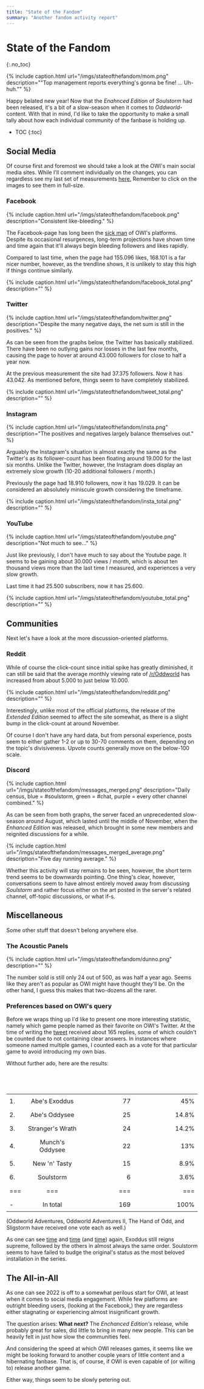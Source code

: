 ```yaml
---
title: "State of the Fandom"
summary: "Another fandom activity report"
---
```


<style>
.floater .figure_box:nth-child(1), #markdown-toc {
    float: right;
    margin-left: 1rem;
}
</style>

# State of the Fandom
{:.no_toc}

{% include caption.html url="/imgs/stateofthefandom/mom.png" description="\"Top management reports
everything's gonna be fine! ... Uh-huh.\"" %}

Happy belated new year! Now that the _Enahnced Edition_ of _Soulstorm_ had been released, it's a bit
of a slow-season when it comes to _Oddworld_-content. With that in mind, I'd like to take the
opportunity to make a small tally about how each individual community of the fanbase is holding up.

- TOC
{:toc}

## Social Media

Of course first and foremost we should take a look at the OWI's main social media sites. While I'll
comment individually on the changes, you can regardless see my last set of measurements
[here.](/activity) Remember to click on the images to see them in full-size.

### Facebook

<div class="floater" markdown=1>

{% include caption.html url="/imgs/stateofthefandom/facebook.png" description="Consistent like-bleeding." %}

The Facebook-page has long been the [sick man](https://en.wikipedia.org/wiki/Sick_man_of_Europe) of
OWI's platforms. Despite its occasional resurgences, long-term projections have shown time and time
again that it'll always begin bleeding followers and likes rapidly.

Compared to last time, when the page had 155.096 likes, 168.101 is a far nicer number, however, as
the trendline shows, it is unlikely to stay this high if things continue similarly.

{% include caption.html url="/imgs/stateofthefandom/facebook_total.png" description="" %}

</div>

### Twitter

<div class="floater" markdown=1>

{% include caption.html url="/imgs/stateofthefandom/twitter.png" description="Despite the many
negative days, the net sum is still in the positives." %}

As can be seen from the graphs below, the Twitter has basically stabilized. There have been no
outlying gains nor losses in the last few months, causing the page to hover at around 43.000
followers for close to half a year now.

At the previous measurement the site had 37.375 followers. Now it has 43.042. As mentioned before,
things seem to have completely stabilized.

{% include caption.html url="/imgs/stateofthefandom/tweet_total.png" description="" %}

</div>

### Instagram

<div class="floater" markdown=1>

{% include caption.html url="/imgs/stateofthefandom/insta.png" description="The positives and
negatives largely balance themselves out." %}

Arguably the Instagram's situation is almost exactly the same as the Twitter's as its follower-count
has been floating around 19.000 for the last six months. Unlike the Twitter, however, the Instagram
does display an extremely slow growth (10-20 additional followers / month.)

Previously the page had 18.910 followers, now it has 19.029. It can be considered an absolutely
miniscule growth considering the timeframe.

{% include caption.html url="/imgs/stateofthefandom/insta_total.png" description="" %}

</div>

### YouTube

<div class="floater" markdown=1>

{% include caption.html url="/imgs/stateofthefandom/youtube.png" description="Not much to see..." %}

Just like previously, I don't have much to say about the Youtube page. It seems to be gaining about
30.000 views / month, which is about ten thousand views more than the last time I measured, and
experiences a very slow growth.

Last time it had 25.500 subscribers, now it has 25.600.

{% include caption.html url="/imgs/stateofthefandom/youtube_total.png" description="" %}

</div>

## Communities

Next let's have a look at the more discussion-oriented platforms.

### Reddit

While of course the click-count since initial spike has greatly diminished, it can still be said
that the average monthly viewing rate of [/r/Oddworld](https://reddit.com/r/Oddworld) has increased
from about 5.000 to just below 10.000.

{% include caption.html url="/imgs/stateofthefandom/reddit.png" description="" %}

Interestingly, unlike most of the official platforms, the release of the _Extended Edition_ seemed
to affect the site somewhat, as there is a slight bump in the click-count at around November.

Of course I don't have any hard data, but from personal experience, posts seem to either gather 1-2
or up to 30-70 comments on them, depending on the topic's divisiveness. Upvote counts generally move
on the below-100 scale.

### Discord

{% include caption.html url="/imgs/stateofthefandom/messages_merged.png" description="Daily census,
blue = #soulstorm, green = #chat, purple = every other channel combined." %}

As can be seen from both graphs, the server faced an unprecedented slow-season around August, which
lasted until the middle of November, when the _Enhanced Edition_ was released, which brought in some
new members and reignited discussions for a while.

{% include caption.html url="/imgs/stateofthefandom/messages_merged_average.png" description="Five
day running average." %}

Whether this activity will stay remains to be seen, however, the short term trend seems to be
downwards pointing. One thing's clear, however, conversations seem to have almost entirely moved
away from discussing *Soulstorm* and rather focus either on the art posted in the server's related
channel, off-topic discussions, or what if-s. 

## Miscellaneous

Some other stuff that doesn't belong anywhere else.

### The Acoustic Panels

{% include caption.html url="/imgs/stateofthefandom/dunno.png" description="" %}

The number sold is still only 24 out of 500, as was half a year ago. Seems like they aren't as
popular as OWI might have thought they'll be. On the other hand, I guess this makes that two-dozens
all the rarer.

### Preferences based on OWI's query

Before we wraps thing up I'd like to present one more interesting statistic, namely which game
people named as their favorite on OWI's Twitter. At the time of writing the
[tweet](https://twitter.com/OddworldInc/status/1480607373316214786) received about 165 replies, some
of which couldn't be counted due to not containing clear answers. In instances where someone named
multiple games, I counted each as a vote for that particular game to avoid introducing my own bias.

Without further ado, here are the results:

| Nr. |       Game       | Number of votes | Percentage of Votes |
| :-- | :--------------: | --------------: | ------------------: |
| 1.  |  Abe's Exoddus   |              77 |                 45% |
| 2.  |  Abe's Oddysee   |              25 |               14.8% |
| 3.  | Stranger's Wrath |              24 |               14.2% |
| 4.  | Munch's Oddysee  |              22 |                 13% |
| 5.  |  New 'n' Tasty   |              15 |                8.9% |
| 6.  |    Soulstorm     |               6 |                3.6% |
| === |       ===        |             === |                 === |
| -   |     In total     |             169 |                100% |

(Oddworld Adventures, Oddworld Adventures II, The Hand of Odd, and Sligstorm have received one vote
each as well.)

<style>
    table, th, td {
        border: 1px solid var(--font-color);
    }

    th {
        background: var(--header-bg);
        color: white;
    }

    th, td {
        padding: 0.5rem;
    }
</style>

As one can see [time](/newsurvey) and [time](/swgiveaway) (and [time](/survey)) again, Exoddus still
reigns supreme, followed by the others in almost always the same order. Soulstorm seems to have
failed to budge the original's status as the most beloved installation in the series.

## The All-in-All

As one can see 2022 is off to a somewhat perilous start for OWI, at least when it comes to social
media engagement. While few platforms are outright bleeding users, (looking at the Facebook,) they
are regardless either stagnating or experiencing almost insignificant growth.

The question arises: **What next?** The *Enchanced Edition's* release, while probably great for sales,
did little to bring in many new people. This can be heavily felt in just how slow the communities
feel.

And considering the speed at which OWI releases games, it seems like we might be looking forward to
another couple years of little content and a hibernating fanbase. That is, of course, if OWI is even
capable of (or willing to) release another game.

Either way, things seem to be slowly petering out.
